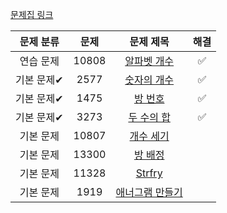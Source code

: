 [문제집 링크](https://www.acmicpc.net/workbook/view/7307)

| 문제 분류 | 문제 | 문제 제목 | 해결 |
| :--: | :--: | :--: | :--: |
| 연습 문제 | 10808 | [알파벳 개수](https://www.acmicpc.net/problem/10808) | ✅ |
| 기본 문제✔ | 2577 | [숫자의 개수](https://www.acmicpc.net/problem/2577) | ✅ |
| 기본 문제✔ | 1475 | [방 번호](https://www.acmicpc.net/problem/1475) | ✅ |
| 기본 문제✔ | 3273 | [두 수의 합](https://www.acmicpc.net/problem/3273) | ✅ |
| 기본 문제 | 10807 | [개수 세기](https://www.acmicpc.net/problem/10807) |  |
| 기본 문제 | 13300 | [방 배정](https://www.acmicpc.net/problem/13300) |  |
| 기본 문제 | 11328 | [Strfry](https://www.acmicpc.net/problem/11328) |  |
| 기본 문제 | 1919 | [애너그램 만들기](https://www.acmicpc.net/problem/1919) |  |
